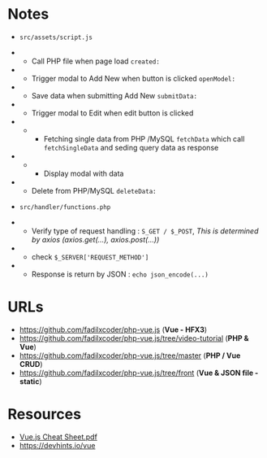 # Notes

- `src/assets/script.js`
- - Call PHP file when page load `created:`
- - Trigger modal to Add New when button is clicked `openModel:`
- - Save data when submitting Add New `submitData:`
- - Trigger modal to Edit when edit button is clicked
- - - Fetching single data from PHP /MySQL `fetchData` which call `fetchSingleData` and seding query data as response
- - - Display modal with data
- - Delete from PHP/MySQL `deleteData:`

- `src/handler/functions.php`
- - Verify type of request handling : `S_GET / $_POST`, *This is determined by axios (axios.get(...), axios.post(...))*
- - check `$_SERVER['REQUEST_METHOD']`
- - Response is return by JSON : `echo json_encode(...)`
 

# URLs

- https://github.com/fadilxcoder/php-vue.js (**Vue - HFX3**)
- https://github.com/fadilxcoder/php-vue.js/tree/video-tutorial (**PHP & Vue**)
- https://github.com/fadilxcoder/php-vue.js/tree/master (**PHP / Vue CRUD**)
- https://github.com/fadilxcoder/php-vue.js/tree/front (**Vue & JSON file - static**)

# Resources

- [Vue.js Cheat Sheet.pdf](https://trello-attachments.s3.amazonaws.com/5a0a7b6c20ff48e3654192d6/5faeae141f92a874e5d4f2f9/e8656af12bec2d7f4f4ce71cb85a8c44/Vue.js_Cheat_Sheet.pdf)
- https://devhints.io/vue

